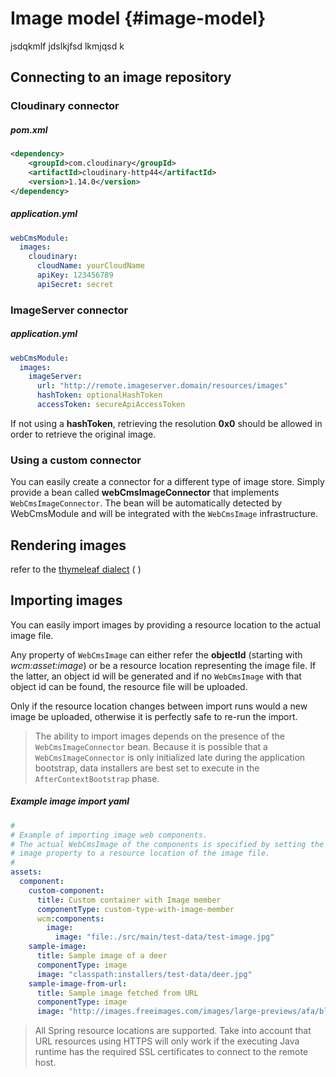 # Image model {#image-model}

jsdqkmlf jdslkjfsd lkmjqsd k

## Connecting to an image repository

### Cloudinary connector

##### pom.xml

```xml
<dependency>
    <groupId>com.cloudinary</groupId>
    <artifactId>cloudinary-http44</artifactId>
    <version>1.14.0</version>
</dependency>
```

##### application.yml

```yaml
webCmsModule:
  images:
    cloudinary:
      cloudName: yourCloudName
      apiKey: 123456789
      apiSecret: secret
```

### ImageServer connector

##### application.yml

```yaml
webCmsModule:
  images:
    imageServer:
      url: "http://remote.imageserver.domain/resources/images"
      hashToken: optionalHashToken
      accessToken: secureApiAccessToken
```

If not using a **hashToken**, retrieving the resolution **0x0** should be allowed in order to retrieve the original image.

### Using a custom connector

You can easily create a connector for a different type of image store.  Simply provide a bean called **webCmsImageConnector** that implements `WebCmsImageConnector`.  The bean will be automatically detected by WebCmsModule and will be integrated with the `WebCmsImage` infrastructure.

## Rendering images

refer to the [thymeleaf dialect](/thymeleaf-dialect.adoc) \( \)

## Importing images

You can easily import images by providing a resource location to the actual image file.

Any property of `WebCmsImage` can either refer the **objectId** \(starting with _wcm:asset:image_\) or be a resource location representing the image file.  If the latter, an object id will be generated and if no `WebCmsImage` with that object id can be found, the resource file will be uploaded.

Only if the resource location changes between import runs would a new image be uploaded, otherwise it is perfectly safe to re-run the import.

> The ability to import images depends on the presence of the `WebCmsImageConnector` bean.  Because it is possible that a `WebCmsImageConnector` is only initialized late during the application bootstrap, data installers are best set to execute in the `AfterContextBootstrap` phase.

##### Example image import yaml

```yaml
#
# Example of importing image web components.
# The actual WebCmsImage of the components is specified by setting the
# image property to a resource location of the image file.
#
assets:
  component:
    custom-component:
      title: Custom container with Image member
      componentType: custom-type-with-image-member
      wcm:components:
        image:
          image: "file:./src/main/test-data/test-image.jpg"
    sample-image:
      title: Sample image of a deer
      componentType: image
      image: "classpath:installers/test-data/deer.jpg"
    sample-image-from-url:
      title: Sample image fetched from URL
      componentType: image
      image: "http://images.freeimages.com/images/large-previews/afa/black-jaguar-1402097.jpg"
```

> All Spring resource locations are supported.  Take into account that URL resources using HTTPS will only work if the executing Java runtime has the required SSL certificates to connect to the remote host.



